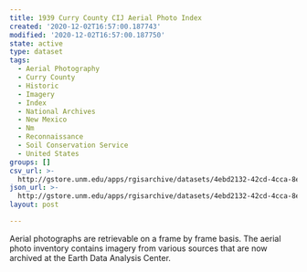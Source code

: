 ```yaml
---
title: 1939 Curry County CIJ Aerial Photo Index
created: '2020-12-02T16:57:00.187743'
modified: '2020-12-02T16:57:00.187750'
state: active
type: dataset
tags:
  - Aerial Photography
  - Curry County
  - Historic
  - Imagery
  - Index
  - National Archives
  - New Mexico
  - Nm
  - Reconnaissance
  - Soil Conservation Service
  - United States
groups: []
csv_url: >-
  http://gstore.unm.edu/apps/rgisarchive/datasets/4ebd2132-42cd-4cca-8ed5-c77ddd3d145b/cij_curry_1939.derived.csv
json_url: >-
  http://gstore.unm.edu/apps/rgisarchive/datasets/4ebd2132-42cd-4cca-8ed5-c77ddd3d145b/cij_curry_1939.derived.json
layout: post

---
```

Aerial photographs are retrievable on a frame by frame basis. The aerial photo inventory contains imagery from various sources that are now archived at the Earth Data Analysis Center.
